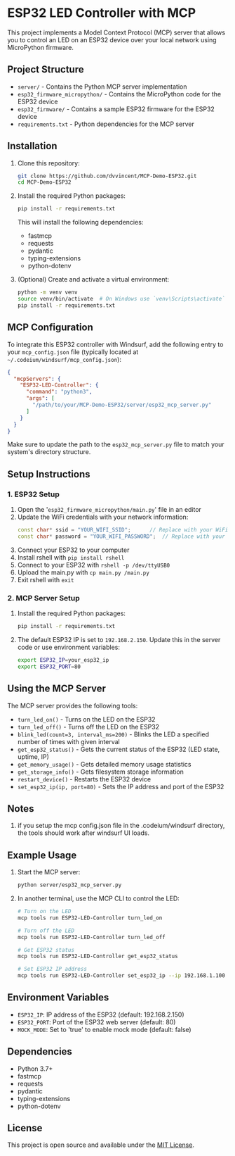 # ESP32 LED Controller with MCP

This project implements a Model Context Protocol (MCP) server that allows you to control an LED on an ESP32 device over your local network using MicroPython firmware.

## Project Structure

- `server/` - Contains the Python MCP server implementation
- `esp32_firmware_micropython/` - Contains the MicroPython code for the ESP32 device
- `esp32_firmware/` - Contains a sample ESP32 firmware for the ESP32 device
- `requirements.txt` - Python dependencies for the MCP server

## Installation

1. Clone this repository:
   ```bash
   git clone https://github.com/dvvincent/MCP-Demo-ESP32.git
   cd MCP-Demo-ESP32
   ```

2. Install the required Python packages:
   ```bash
   pip install -r requirements.txt
   ```
   
   This will install the following dependencies:
   - fastmcp
   - requests
   - pydantic
   - typing-extensions
   - python-dotenv

3. (Optional) Create and activate a virtual environment:
   ```bash
   python -m venv venv
   source venv/bin/activate  # On Windows use `venv\Scripts\activate`
   pip install -r requirements.txt
   ```

## MCP Configuration

To integrate this ESP32 controller with Windsurf, add the following entry to your `mcp_config.json` file (typically located at `~/.codeium/windsurf/mcp_config.json`):

```json
{
  "mcpServers": {
    "ESP32-LED-Controller": {
      "command": "python3",
      "args": [
        "/path/to/your/MCP-Demo-ESP32/server/esp32_mcp_server.py"
      ]
    }
  }
}
```

Make sure to update the path to the `esp32_mcp_server.py` file to match your system's directory structure.

## Setup Instructions

### 1. ESP32 Setup

1. Open the '`esp32_firmware_micropython/main.py`' file in an editor
2. Update the WiFi credentials with your network information:
   ```cpp
   const char* ssid = "YOUR_WIFI_SSID";      // Replace with your WiFi SSID
   const char* password = "YOUR_WIFI_PASSWORD";  // Replace with your WiFi password
   ```
3. Connect your ESP32 to your computer
4. Install rshell with `pip install rshell`
5. Connect to your ESP32 with `rshell -p /dev/ttyUSB0`
6. Upload the main.py with `cp main.py /main.py`
7. Exit rshell with `exit`


### 2. MCP Server Setup

1. Install the required Python packages:
   ```bash
   pip install -r requirements.txt
   ```
2. The default ESP32 IP is set to `192.168.2.150`. Update this in the server code or use environment variables:
   ```bash
   export ESP32_IP=your_esp32_ip
   export ESP32_PORT=80
   ```

## Using the MCP Server

The MCP server provides the following tools:

- `turn_led_on()` - Turns on the LED on the ESP32
- `turn_led_off()` - Turns off the LED on the ESP32
- `blink_led(count=3, interval_ms=200)` - Blinks the LED a specified number of times with given interval
- `get_esp32_status()` - Gets the current status of the ESP32 (LED state, uptime, IP)
- `get_memory_usage()` - Gets detailed memory usage statistics
- `get_storage_info()` - Gets filesystem storage information
- `restart_device()` - Restarts the ESP32 device
- `set_esp32_ip(ip, port=80)` - Sets the IP address and port of the ESP32


## Notes

1. if you setup the mcp config.json file in the .codeium/windsurf directory, the tools should work after windsurf UI loads.


## Example Usage
   
1. Start the MCP server:
   ```bash
   python server/esp32_mcp_server.py
   ```

2. In another terminal, use the MCP CLI to control the LED:
   ```bash
   # Turn on the LED
   mcp tools run ESP32-LED-Controller turn_led_on
   
   # Turn off the LED
   mcp tools run ESP32-LED-Controller turn_led_off
   
   # Get ESP32 status
   mcp tools run ESP32-LED-Controller get_esp32_status
   
   # Set ESP32 IP address
   mcp tools run ESP32-LED-Controller set_esp32_ip --ip 192.168.1.100 --port 80
   ```

## Environment Variables

- `ESP32_IP`: IP address of the ESP32 (default: 192.168.2.150)
- `ESP32_PORT`: Port of the ESP32 web server (default: 80)
- `MOCK_MODE`: Set to 'true' to enable mock mode (default: false)

## Dependencies

- Python 3.7+
- fastmcp
- requests
- pydantic
- typing-extensions
- python-dotenv

## License

This project is open source and available under the [MIT License](LICENSE).